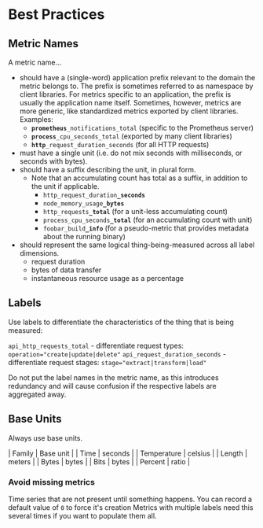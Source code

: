 
# Best Practices

## Metric Names

A metric name...

* should have a (single-word) application prefix relevant to the domain the metric belongs to. The prefix is sometimes referred to as namespace by client libraries. For metrics specific to an application, the prefix is usually the application name itself. Sometimes, however, metrics are more generic, like standardized metrics exported by client libraries. Examples:
  * **`prometheus`**`_notifications_total` (specific to the Prometheus server)
  * **`process`**`_cpu_seconds_total` (exported by many client libraries)
  * **`http`**`_request_duration_seconds` (for all HTTP requests)
* must have a single unit (i.e. do not mix seconds with milliseconds, or seconds with bytes).
* should have a suffix describing the unit, in plural form.
  * Note that an accumulating count has total as a suffix, in addition to the unit if applicable.
    * `http_request_duration`**`_seconds`**
    * `node_memory_usage`**`_bytes`**
    * `http_requests`**`_total`** (for a unit-less accumulating count)
    * `process_cpu_seconds`**`_total`** (for an accumulating count with unit)
    * `foobar_build`**`_info`** (for a pseudo-metric that provides metadata about the running binary)
* should represent the same logical thing-being-measured across all label dimensions.
  * request duration
  * bytes of data transfer
  * instantaneous resource usage as a percentage

## Labels

Use labels to differentiate the characteristics of the thing that is being measured:

`api_http_requests_total` - differentiate request types: `operation="create|update|delete"`
`api_request_duration_seconds` - differentiate request stages: `stage="extract|transform|load"`

Do not put the label names in the metric name, as this introduces redundancy and will cause confusion if the respective labels are aggregated away.

## Base Units

Always use base units.

| Family      | Base unit |
| Time        | seconds   |
| Temperature | celsius   |
| Length      | meters    |
| Bytes       | bytes     |
| Bits        | bytes     |
| Percent     | ratio     |

### Avoid missing metrics

Time series that are not present until something happens.
You can record a default value of `0` to force it's creation
Metrics with multiple labels need this several times if you want to populate them all.

